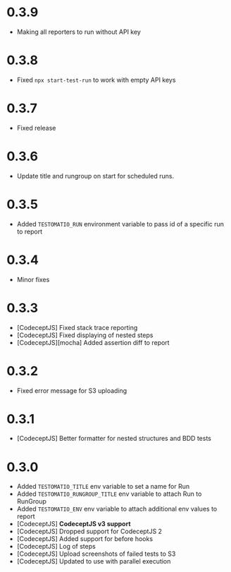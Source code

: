 # 0.3.9

* Making all reporters to run without API key

# 0.3.8

* Fixed `npx start-test-run` to work with empty API keys

# 0.3.7

* Fixed release

# 0.3.6

* Update title and rungroup on start for scheduled runs.

# 0.3.5

* Added `TESTOMATIO_RUN` environment variable to pass id of a specific run to report

# 0.3.4

* Minor fixes

# 0.3.3

* [CodeceptJS] Fixed stack trace reporting
* [CodeceptJS] Fixed displaying of nested steps
* [CodeceptJS][mocha] Added assertion diff to report

# 0.3.2

* Fixed error message for S3 uploading

# 0.3.1

* [CodeceptJS] Better formatter for nested structures and BDD tests

# 0.3.0

* Added `TESTOMATIO_TITLE` env variable to set a name for Run
* Added `TESTOMATIO_RUNGROUP_TITLE` env variable to attach Run to RunGroup
* Added `TESTOMATIO_ENV` env variable to attach additional env values to report
* [CodeceptJS] **CodeceptJS v3 support**
* [CodeceptJS] Dropped support for CodeceptJS 2
* [CodeceptJS] Added support for before hooks
* [CodeceptJS] Log of steps
* [CodeceptJS] Upload screenshots of failed tests to S3
* [CodeceptJS] Updated to use with parallel execution
